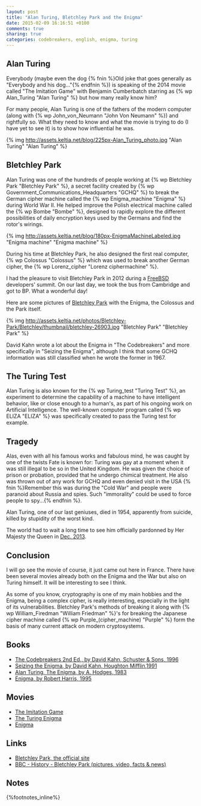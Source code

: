 ```yaml
---
layout: post
title: "Alan Turing, Bletchley Park and the Enigma"
date: 2015-02-09 16:16:51 +0100
comments: true
sharing: true
categories: codebreakers, english, enigma, turing
---
```


Alan Turing
-----------
Everybody (maybe even the dog {% fnin %}Old joke that goes generally as "Everybody and his dog…"{% endfnin %}) is speaking of the 2014 movie called "The Imitation Game" with Benjamin Cumberbatch starring as {% wp Alan_Turing "Alan Turing" %} but how many really know him?

For many people, Alan Turing is one of the fathers of the modern computer (along with {% wp John_von_Neumann "John Von Neumann" %}) and rightfully so.  What they need to know and what the movie is trying to do (I have yet to see it) is to show how influential he was.

{% img http://assets.keltia.net/blog/225px-Alan_Turing_photo.jpg "Alan Turing" "Alan Turing" %}
<!--more-->
Bletchley Park
--------------
Alan Turing was one of the hundreds of people working at {% wp Bletchley Park "Bletchley Park" %}, a secret facility created by {% wp Government_Communications_Headquarters "GCHQ" %} to break the German cipher machine called the {% wp Enigma_machine "Enigma" %} during World War II.  He helped improve the Polish electrical machine called the {% wp Bombe "Bombe" %}, designed to rapidly explore the different possibilities of daily encryption keys used by the Germans and find the rotor's wirings.

{% img http://assets.keltia.net/blog/180px-EnigmaMachineLabeled.jpg "Enigma machine" "Enigma machine" %}

During his time at Bletchley Park, he also designed the first real computer, {% wp Colossus "Colossus" %} which was used to break another German cipher, the {% wp Lorenz_cipher "Lorenz ciphermachine" %}.

I had the pleasure to visit Bletchley Park in 2012 during a [FreeBSD](http://www.freebsd.org/) developers' summit.  On our last day, we took the bus from Cambridge and got to BP.  What a wonderful day!

Here are some pictures of [Bletchley Park](http://assets.keltia.net/photos/Bletchley-Park/) with the Enigma, the Colossus and the Park itself.

{% img http://assets.keltia.net/photos/Bletchley-Park/Bletchley/thumbnail/bletchley-26903.jpg  "Bletchley Park" "Bletchley Park" %}

David Kahn wrote a lot about the Enigma in "The Codebreakers" and more specifically in "Seizing the Enigma", although I think that some GCHQ information was still classified when he wrote the former in 1967.

The Turing Test
---------------
Alan Turing is also known for the {% wp Turing_test "Turing Test" %}, an experiment to determine the capability of a machine to have intelligent behavior, like or close enough to a human's, as part of his ongoing work on Artificial Intelligence.  The well-known computer program called {% wp ELIZA "ELIZA" %} was specifically created to pass the Turing test for example.

Tragedy
-------
Alas, even with all his famous works and fabulous mind, he was caught by one of the twists Fate is known for: Turing was gay at a moment when it was still illegal to be so in the United Kingdom.  He was given the choice of prison or probation, provided that he undergo chimical treatment.  He also was thrown out of any work for GCHQ and even denied visit in the USA {% fnin %}Remember this was during the "Cold War" and people were paranoid about Russia and spies.  Such "immorality" could be used to force people to spy…{% endfnin %}.

Alan Turing, one of our last geniuses, died in 1954, apparently from suicide, killed by stupidity of the worst kind.

The world had to wait a long time to see him officially pardonned by Her Majesty the Queen in [Dec. 2013](http://cryptome.org/2013/12/turing-pardon.pdf).

Conclusion
----------
I will go see the movie of course, it just came out here in France.  There have been several movies already both on the Enigma and the War but also on Turing himself.  It will be interesting to see I think.

As some of you know, cryptography is one of my main hobbies and the Enigma, being a complex cipher, is really interesting, especially in the light of its vulnerabilities.  Bletchley Park's methods of breaking it along with {% wp William_Firedman "William Friedman" %}'s for breaking the Japanese cipher machine called {% wp Purple_(cipher_machine) "Purple" %} form the basis of many current attack on modern cryptosystems.

Books
-----
- [The Codebreakers 2nd Ed., by David Kahn, Schuster & Sons, 1996](http://amzn.to/1AOCmv4)
- [Seizing the Enigma, by David Kahn, Houghton Mifflin,1991](http://amzn.to/1KAvvH8)
- [Alan Turing, The Enigma, by A. Hodges, 1983](https://www.goodreads.com/book/show/150731.Alan_Turing)
- [Enigma, by Robert Harris, 1995](https://www.goodreads.com/book/show/843989.Enigma)

Movies
------
- [The Imitation Game](http://www.imdb.com/title/tt2084970/)
- [The Turing Enigma](www.imdb.com/title/tt2074461/)
- [Enigma](http://www.imdb.com/title/tt0157583/)

Links
-----
- [Bletchley Park, the official site](http://www.bletchleypark.org.uk/)
- [BBC - History - Bletchley Park (pictures, video, facts & news)](http://www.bbc.co.uk/history/places/bletchley_park)

Notes
-----
{%footnotes_inline%}
